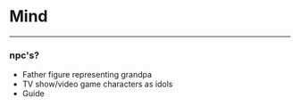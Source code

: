 # Mind
---
### npc's?
- Father figure representing grandpa
- TV show/video game characters as idols
- Guide


